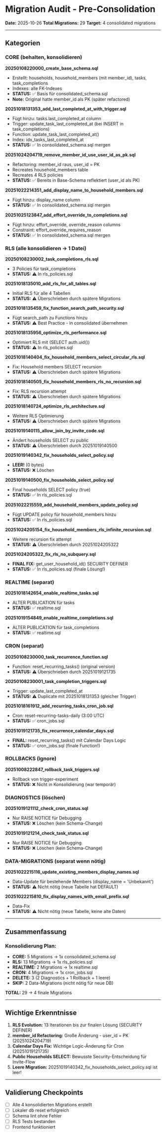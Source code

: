 # Migration Audit - Pre-Consolidation

**Date:** 2025-10-26
**Total Migrations:** 29
**Target:** 4 consolidated migrations

---

## Kategorien

### CORE (behalten, konsolidieren)

**20250108220000_create_base_schema.sql**
- Erstellt: households, household_members (mit member_id), tasks, task_completions
- Indexes: alle FK-Indexes
- **STATUS:** ✅ Basis für consolidated_schema.sql
- **Note:** Original hatte member_id als PK (später refactored)

**20251018131353_add_last_completed_at_with_trigger.sql**
- Fügt hinzu: tasks.last_completed_at column
- Trigger: update_task_last_completed_at (bei INSERT in task_completions)
- Function: update_task_last_completed_at()
- Index: idx_tasks_last_completed_at
- **STATUS:** ✅ In consolidated_schema.sql mergen

**20251024204719_remove_member_id_use_user_id_as_pk.sql**
- Refactoring: member_id raus, user_id = PK
- Recreates household_members table
- Recreates 4 RLS policies
- **STATUS:** ✅ Bereits in Base-Schema reflektiert (user_id als PK)

**20251022214351_add_display_name_to_household_members.sql**
- Fügt hinzu: display_name column
- **STATUS:** ✅ In consolidated_schema.sql mergen

**20251025123847_add_effort_override_to_completions.sql**
- Fügt hinzu: effort_override, override_reason columns
- Constraint: effort_override_requires_reason
- **STATUS:** ✅ In consolidated_schema.sql mergen

### RLS (alle konsolidieren → 1 Datei)

**20250108230002_task_completions_rls.sql**
- 3 Policies für task_completions
- **STATUS:** ⚠️ In rls_policies.sql

**20251018135010_add_rls_for_all_tables.sql**
- Initial RLS für alle 4 Tabellen
- **STATUS:** ⚠️ Überschrieben durch spätere Migrations

**20251018135459_fix_function_search_path_security.sql**
- Fügt search_path zu Functions hinzu
- **STATUS:** ⚠️ Best Practice - in consolidated übernehmen

**20251018135956_optimize_rls_performance.sql**
- Optimiert RLS mit (SELECT auth.uid())
- **STATUS:** ⚠️ In rls_policies.sql

**20251018140404_fix_household_members_select_circular_rls.sql**
- Fix: Household members SELECT recursion
- **STATUS:** ⚠️ Überschrieben durch spätere Migrations

**20251018140505_fix_household_members_rls_no_recursion.sql**
- Fix: RLS recursion attempt
- **STATUS:** ⚠️ Überschrieben durch spätere Migrations

**20251018140724_optimize_rls_architecture.sql**
- Weitere RLS Optimierung
- **STATUS:** ⚠️ Überschrieben durch spätere Migrations

**20251019140115_allow_join_by_invite_code.sql**
- Ändert households SELECT zu public
- **STATUS:** ⚠️ Überschrieben durch 20251019140500

**20251019140342_fix_households_select_policy.sql**
- **LEER!** (0 bytes)
- **STATUS:** ❌ Löschen

**20251019140500_fix_households_select_policy.sql**
- Final households SELECT policy (true)
- **STATUS:** ✅ In rls_policies.sql

**20251022215559_add_household_members_update_policy.sql**
- Fügt UPDATE policy für household_members hinzu
- **STATUS:** ✅ In rls_policies.sql

**20251024205154_fix_household_members_rls_infinite_recursion.sql**
- Weitere recursion fix attempt
- **STATUS:** ⚠️ Überschrieben durch 20251024205322

**20251024205322_fix_rls_no_subquery.sql**
- **FINAL FIX:** get_user_household_id() SECURITY DEFINER
- **STATUS:** ✅ In rls_policies.sql (finale Lösung!)

### REALTIME (separat)

**20251018142654_enable_realtime_tasks.sql**
- ALTER PUBLICATION für tasks
- **STATUS:** ✅ realtime.sql

**20251019154849_enable_realtime_completions.sql**
- ALTER PUBLICATION für task_completions
- **STATUS:** ✅ realtime.sql

### CRON (separat)

**20250108230000_task_recurrence_function.sql**
- Function: reset_recurring_tasks() (original version)
- **STATUS:** ⚠️ Überschrieben durch 20251019121735

**20250108230001_task_completion_triggers.sql**
- Trigger: update_last_completed_at
- **STATUS:** ⚠️ Duplicate mit 20251018131353 (gleicher Trigger)

**20251018161912_add_recurring_tasks_cron_job.sql**
- Cron: reset-recurring-tasks-daily (3:00 UTC)
- **STATUS:** ✅ cron_jobs.sql

**20251019121735_fix_recurrence_calendar_days.sql**
- **FINAL:** reset_recurring_tasks() mit Calendar Days Logic
- **STATUS:** ✅ cron_jobs.sql (finale Function!)

### ROLLBACKS (ignore)

**20251008222847_rollback_task_triggers.sql**
- Rollback von trigger-experiment
- **STATUS:** ❌ Nicht in Konsolidierung (war temporär)

### DIAGNOSTICS (löschen)

**20251019121112_check_cron_status.sql**
- Nur RAISE NOTICE für Debugging
- **STATUS:** ❌ Löschen (kein Schema-Change)

**20251019121214_check_task_status.sql**
- Nur RAISE NOTICE für Debugging
- **STATUS:** ❌ Löschen (kein Schema-Change)

### DATA-MIGRATIONS (separat wenn nötig)

**20251022215116_update_existing_members_display_names.sql**
- Data-Update für bestehende Members (display_name = 'Unbekannt')
- **STATUS:** ⚠️ Nicht nötig (neue Tabelle hat DEFAULT)

**20251022215810_fix_display_names_with_email_prefix.sql**
- Data-Fix
- **STATUS:** ⚠️ Nicht nötig (neue Tabelle, keine alte Daten)

---

## Zusammenfassung

### Konsolidierung Plan:
- **CORE:** 5 Migrations → 1x consolidated_schema.sql
- **RLS:** 13 Migrations → 1x rls_policies.sql
- **REALTIME:** 2 Migrations → 1x realtime.sql
- **CRON:** 4 Migrations → 1x cron_jobs.sql
- **DELETE:** 3 (2 Diagnostics + 1 Rollback + 1 leere)
- **SKIP:** 2 Data-Migrations (nicht nötig für neue DB)

**TOTAL:** 29 → 4 finale Migrations

---

## Wichtige Erkenntnisse

1. **RLS Evolution:** 13 Iterationen bis zur finalen Lösung (SECURITY DEFINER)
2. **member_id Refactoring:** Große Änderung - user_id = PK (20251024204719)
3. **Calendar Days Fix:** Wichtige Logic-Änderung für Cron (20251019121735)
4. **Public Households SELECT:** Bewusste Security-Entscheidung für Invite-Flow
5. **Leere Migration:** 20251019140342_fix_households_select_policy.sql ist leer!

---

## Validierung Checkpoints

- [ ] Alle 4 konsolidierten Migrations erstellt
- [ ] Lokaler db reset erfolgreich
- [ ] Schema lint ohne Fehler
- [ ] RLS Tests bestanden
- [ ] Frontend funktioniert
